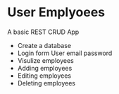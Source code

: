 # User Emplyoees 

A basic REST CRUD App

- Create a database
- Login form User email password
- Visulize employees
- Adding employees
- Editing employees
- Deleting employees




